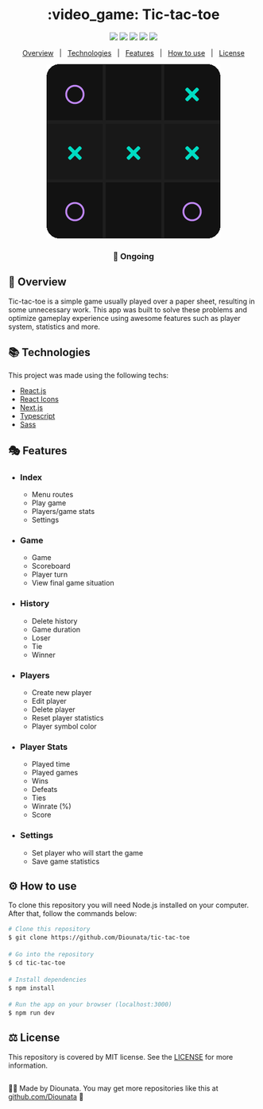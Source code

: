 <h1 align='center'> :video_game: Tic-tac-toe </h1>

<p align='center'>
<img src='https://img.shields.io/github/repo-size/Diounata/tic-tac-toe?style=for-the-badge' />
<img src='https://img.shields.io/github/languages/count/Diounata/tic-tac-toe?style=for-the-badge' />
<img src='https://img.shields.io/github/forks/Diounata/tic-tac-toe?style=for-the-badge' />
<img src='https://img.shields.io/bitbucket/issues/Diounata/tic-tac-toe?style=for-the-badge' />
<img src='https://img.shields.io/github/license/Diounata/tic-tac-toe?style=for-the-badge' />
</p>

<p align='center'>
<a href='#dart-overview'>Overview</a> &nbsp; | &nbsp; <a href='#books-technologies'>Technologies</a> &nbsp; | &nbsp; <a href='#performing_arts-features'>Features</a> &nbsp; | &nbsp; <a href='#gear-how-to-use'>How to use</a> &nbsp; | &nbsp; <a href='#balance_scale-license'>License</a> 
</p>

<p align='center'>
<img src="https://github.com/Diounata/tic-tac-toe/blob/main/.github/app.png" alt="App" />
</p>

<h3 align='center'>
🚧 Ongoing
</h3>

## :dart: Overview
<p>
Tic-tac-toe is a simple game usually played over a paper sheet, resulting in some unnecessary work. This app was built to solve these problems and optimize gameplay experience using awesome features such as player system, statistics and more. 
</p>

## :books: Technologies

This project was made using the following techs:

-   [React.js](https://reactjs.org/)
-   [React Icons](https://react-icons.github.io/react-icons/)
-   [Next.js](https://nextjs.org/)
-   [Typescript](https://www.typescriptlang.org/)
-   [Sass](https://sass-lang.com/)

## :performing_arts: Features

-   ### Index

    -   Menu routes
    -   Play game
    -   Players/game stats
    -   Settings

-   ### Game

    -   Game
    -   Scoreboard
    -   Player turn
    -   View final game situation

-   ### History

    -   Delete history
    -   Game duration
    -   Loser
    -   Tie
    -   Winner

-   ### Players

    -   Create new player
    -   Edit player
    -   Delete player
    -   Reset player statistics
    -   Player symbol color

-   ### Player Stats

    -   Played time
    -   Played games
    -   Wins
    -   Defeats
    -   Ties
    -   Winrate (%)
    -   Score

-   ### Settings
    -   Set player who will start the game
    -   Save game statistics

## :gear: How to use

To clone this repository you will need Node.js installed on your computer. After that, follow the commands below:

```bash
# Clone this repository
$ git clone https://github.com/Diounata/tic-tac-toe

# Go into the repository
$ cd tic-tac-toe

# Install dependencies
$ npm install

# Run the app on your browser (localhost:3000)
$ npm run dev
```

## :balance_scale: License

This repository is covered by MIT license. See the <a href='https://github.com/Diounata/tic-tac-toe/blob/main/LICENSE'>LICENSE</a> for more information.

##

:man_technologist: Made by Diounata. You may get more repositories like this at <a href='https://github.com/Diounata'>github.com/Diounata</a> :rocket:
